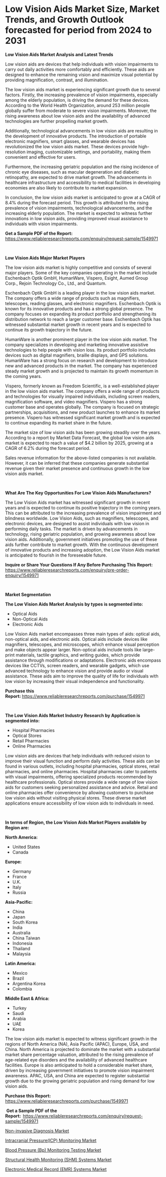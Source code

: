 <p><h1>Low Vision Aids Market Size, Market Trends, and Growth Outlook forecasted for period from 2024 to 2031</h1></p><p><strong>Low Vision Aids Market Analysis and Latest Trends</strong></p>
<p><p>Low vision aids are devices that help individuals with vision impairments to carry out daily activities more comfortably and efficiently. These aids are designed to enhance the remaining vision and maximize visual potential by providing magnification, contrast, and illumination.</p><p>The low vision aids market is experiencing significant growth due to several factors. Firstly, the increasing prevalence of vision impairments, especially among the elderly population, is driving the demand for these devices. According to the World Health Organization, around 253 million people globally suffer from moderate to severe vision impairments. Moreover, the rising awareness about low vision aids and the availability of advanced technologies are further propelling market growth.</p><p>Additionally, technological advancements in low vision aids are resulting in the development of innovative products. The introduction of portable electronic magnifiers, smart glasses, and wearable devices has revolutionized the low vision aids market. These devices provide high-resolution imaging, customizable settings, and portability, making them convenient and effective for users.</p><p>Furthermore, the increasing geriatric population and the rising incidence of chronic eye diseases, such as macular degeneration and diabetic retinopathy, are expected to drive market growth. The advancements in healthcare infrastructure and accessibility to medical facilities in developing economies are also likely to contribute to market expansion.</p><p>In conclusion, the low vision aids market is anticipated to grow at a CAGR of 8.4% during the forecast period. This growth is attributed to the rising prevalence of vision impairments, technological advancements, and the increasing elderly population. The market is expected to witness further innovations in low vision aids, providing improved visual assistance to individuals with vision impairments.</p></p>
<p><strong>Get a Sample PDF of the Report:&nbsp;</strong> <a href="https://www.reliableresearchreports.com/enquiry/request-sample/1549971">https://www.reliableresearchreports.com/enquiry/request-sample/1549971</a></p>
<p>&nbsp;</p>
<p><strong>Low Vision Aids Major Market Players</strong></p>
<p><p>The low vision aids market is highly competitive and consists of several major players. Some of the key companies operating in the market include Eschenbach Optik GmbH, HumanWare, Vispero, Esight, Aumed Group Corp., Rejoin Technology Co., Ltd., and Quantum.</p><p>Eschenbach Optik GmbH is a leading player in the low vision aids market. The company offers a wide range of products such as magnifiers, telescopes, reading glasses, and electronic magnifiers. Eschenbach Optik is known for its innovative products and has a strong global presence. The company focuses on expanding its product portfolio and strengthening its distribution network to reach a larger customer base. Eschenbach Optik has witnessed substantial market growth in recent years and is expected to continue its growth trajectory in the future.</p><p>HumanWare is another prominent player in the low vision aids market. The company specializes in developing and marketing innovative assistive technologies to help people with vision loss. Its product portfolio includes devices such as digital magnifiers, braille displays, and GPS solutions. HumanWare has a strong focus on research and development to introduce new and advanced products in the market. The company has experienced steady market growth and is projected to maintain its growth momentum in the coming years.</p><p>Vispero, formerly known as Freedom Scientific, is a well-established player in the low vision aids market. The company offers a wide range of products and technologies for visually impaired individuals, including screen readers, magnification software, and video magnifiers. Vispero has a strong customer base and operates globally. The company is focused on strategic partnerships, acquisitions, and new product launches to enhance its market presence. Vispero has witnessed significant market growth and is expected to continue expanding its market share in the future.</p><p>The market size of low vision aids has been growing steadily over the years. According to a report by Market Data Forecast, the global low vision aids market is expected to reach a value of $4.2 billion by 2025, growing at a CAGR of 6.2% during the forecast period.</p><p>Sales revenue information for the above-listed companies is not available. However, it can be inferred that these companies generate substantial revenue given their market presence and continuous growth in the low vision aids market.</p></p>
<p>&nbsp;</p>
<p><strong>What Are The Key Opportunities For Low Vision Aids Manufacturers?</strong></p>
<p><p>The Low Vision Aids market has witnessed significant growth in recent years and is expected to continue its positive trajectory in the coming years. This can be attributed to the increasing prevalence of vision impairment and blindness worldwide. Low Vision Aids, such as magnifiers, telescopes, and electronic devices, are designed to assist individuals with low vision in performing daily tasks. The market is driven by advancements in technology, rising geriatric population, and growing awareness about low vision aids. Additionally, government initiatives promoting the use of these aids further contribute to market growth. With the continuous development of innovative products and increasing adoption, the Low Vision Aids market is anticipated to flourish in the foreseeable future.</p></p>
<p><strong>Inquire or Share Your Questions If Any Before Purchasing This Report:</strong> <a href="https://www.reliableresearchreports.com/enquiry/pre-order-enquiry/1549971">https://www.reliableresearchreports.com/enquiry/pre-order-enquiry/1549971</a></p>
<p>&nbsp;</p>
<p><strong>Market Segmentation</strong></p>
<p><strong>The Low Vision Aids Market Analysis by types is segmented into:</strong></p>
<p><ul><li>Optical Aids</li><li>Non-Optical Aids</li><li>Electronic Aids</li></ul></p>
<p><p>Low Vision Aids market encompasses three main types of aids: optical aids, non-optical aids, and electronic aids. Optical aids include devices like magnifiers, telescopes, and microscopes, which enhance visual perception and make objects appear larger. Non-optical aids include tools like large-print materials, tactile graphics, and writing guides, which provide assistance through modifications or adaptations. Electronic aids encompass devices like CCTVs, screen readers, and wearable gadgets, which use advanced technology to enhance vision and provide audio or visual assistance. These aids aim to improve the quality of life for individuals with low vision by increasing their visual independence and functionality.</p></p>
<p><strong>Purchase this Report:&nbsp;</strong><a href="https://www.reliableresearchreports.com/purchase/1549971">https://www.reliableresearchreports.com/purchase/1549971</a></p>
<p>&nbsp;</p>
<p><strong>The Low Vision Aids Market Industry Research by Application is segmented into:</strong></p>
<p><ul><li>Hospital Pharmacies</li><li>Optical Stores</li><li>Retail Pharmacies</li><li>Online Pharmacies</li></ul></p>
<p><p>Low vision aids are devices that help individuals with reduced vision to improve their visual function and perform daily activities. These aids can be found in various outlets, including hospital pharmacies, optical stores, retail pharmacies, and online pharmacies. Hospital pharmacies cater to patients with visual impairments, offering specialized products recommended by healthcare professionals. Optical stores provide a wide range of low vision aids for customers seeking personalized assistance and advice. Retail and online pharmacies offer convenience by allowing customers to purchase low vision aids without visiting physical stores. These diverse market applications ensure accessibility of low vision aids to individuals in need.</p></p>
<p>&nbsp;</p>
<p><strong>In terms of Region, the Low Vision Aids Market Players available by Region are:</strong></p>
<p>
    <p> <strong> North America: </strong>
        <ul>
            <li>United States</li>
            <li>Canada</li>
        </ul>
        </p> 
    <p> <strong> Europe: </strong>
        <ul>
            <li>Germany</li>
            <li>France</li>
            <li>U.K.</li>
            <li>Italy</li>
            <li>Russia</li>
        </ul>
        </p> 
    <p> <strong> Asia-Pacific: </strong>
        <ul>
            <li>China</li>
            <li>Japan</li>
            <li>South Korea</li>
            <li>India</li>
            <li>Australia</li>
            <li>China Taiwan</li>
            <li>Indonesia</li>
            <li>Thailand</li>
            <li>Malaysia</li>
        </ul>
        </p> 
    <p> <strong> Latin America: </strong>
        <ul>
            <li>Mexico</li>
            <li>Brazil</li>
            <li>Argentina Korea</li>
            <li>Colombia</li>
        </ul>
        </p> 
    <p> <strong> Middle East & Africa: </strong>
        <ul>
            <li>Turkey</li>
            <li>Saudi</li>
            <li>Arabia</li>
            <li>UAE</li>
            <li>Korea</li>
        </ul>
    </p>
    </p>
<p><p>The low vision aids market is expected to witness significant growth in the regions of North America (NA), Asia Pacific (APAC), Europe, USA, and China. North America is projected to dominate the market with a substantial market share percentage valuation, attributed to the rising prevalence of age-related eye disorders and the availability of advanced healthcare facilities. Europe is also anticipated to hold a considerable market share, driven by increasing government initiatives to promote vision impairment awareness. APAC, USA, and China are expected to register substantial growth due to the growing geriatric population and rising demand for low vision aids.</p></p>
<p><strong>Purchase this Report: </strong><a href="https://www.reliableresearchreports.com/purchase/1549971">https://www.reliableresearchreports.com/purchase/1549971</a></p>
<p>&nbsp;<strong>Get a Sample PDF of the Report:&nbsp;&nbsp;</strong><a href="https://www.reliableresearchreports.com/enquiry/request-sample/1549971">https://www.reliableresearchreports.com/enquiry/request-sample/1549971</a></p>
<p><strong></strong></p>
<p><p><a href="https://github.com/provorikovar/Market-Research-Report-List-2/blob/main/non-invasive-diagnosis-market.md">Non-invasive Diagnosis Market</a></p><p><a href="https://github.com/kipkeeva/Market-Research-Report-List-2/blob/main/intracranial-pressureicp-monitoring-market.md">Intracranial Pressure(ICP) Monitoring Market</a></p><p><a href="https://github.com/aliciawhite5576/Market-Research-Report-List-2/blob/main/blood-pressure-bp-monitoring-testing-market.md">Blood Pressure (Bp) Monitoring Testing Market</a></p><p><a href="https://github.com/mahnoor2003/Market-Research-Report-List-2/blob/main/structural-health-monitoring-shm-systems-market.md">Structural Health Monitoring (SHM) Systems Market</a></p><p><a href="https://github.com/marloy8/Market-Research-Report-List-2/blob/main/electronic-medical-record-emr-systems-market.md">Electronic Medical Record (EMR) Systems Market</a></p></p>
